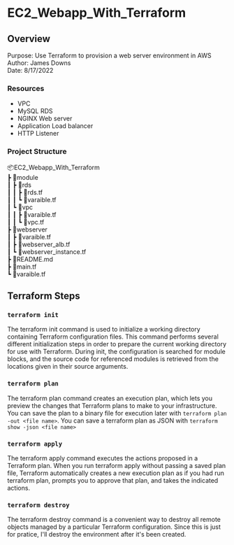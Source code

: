 # EC2_Webapp_With_Terraform

## Overview
Purpose: Use Terraform to provision a web server environment in AWS  
Author: James Downs  
Date: 8/17/2022  

### Resources
- VPC  
- MySQL RDS  
- NGINX Web server
- Application Load balancer
- HTTP Listener

### Project Structure
📦EC2_Webapp_With_Terraform  
 ┣ 📂module  
 ┃ ┣ 📂rds  
 ┃ ┃ ┣ 📜rds.tf  
 ┃ ┃ ┗ 📜varaible.tf  
 ┃ ┗ 📂vpc  
 ┃ ┃ ┣ 📜varaible.tf  
 ┃ ┃ ┗ 📜vpc.tf  
 ┣ 📂webserver  
 ┃ ┣ 📜varaible.tf  
 ┃ ┣ 📜webserver_alb.tf  
 ┃ ┗ 📜webserver_instance.tf  
 ┣ 📜README.md  
 ┣ 📜main.tf  
 ┗ 📜varaible.tf  
## Terraform Steps
### `terraform init`
The terraform init command is used to initialize a working directory containing Terraform configuration files. This command performs several different initialization steps in order to prepare the current working directory for use with Terraform. During init, the configuration is searched for module blocks, and the source code for referenced modules is retrieved from the locations given in their source arguments.

### `terraform plan`
The terraform plan command creates an execution plan, which lets you preview the changes that Terraform plans to make to your infrastructure. You can save the plan to a binary file for execution later with `terraform plan -out <file name>`. You can save a terraform plan as JSON with `terraform show -json <file name>`

### `terraform apply`
The terraform apply command executes the actions proposed in a Terraform plan. When you run terraform apply without passing a saved plan file, Terraform automatically creates a new execution plan as if you had run terraform plan, prompts you to approve that plan, and takes the indicated actions.

### `terraform destroy`
The terraform destroy command is a convenient way to destroy all remote objects managed by a particular Terraform configuration. Since this is just for pratice, I'll destroy the environment after it's been created.
